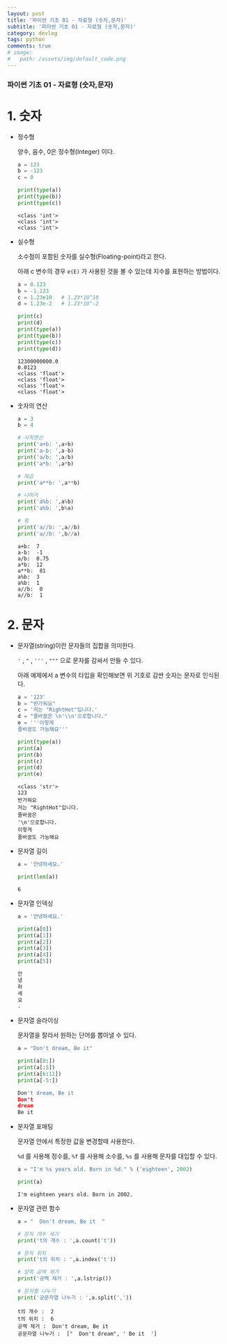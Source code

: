 ```yaml
---
layout: post
title: '파이썬 기초 01 - 자료형 (숫자,문자)'
subtitle: '파이썬 기초 01 - 자료형 (숫자,문자)'
category: devlog
tags: python
comments: true
# image: 
#   path: /assets/img/default_code.png
---
```


### 파이썬 기초 01 - 자료형 (숫자,문자)



# 1. 숫자

- 정수형
    
    양수, 음수, 0은 정수형(Integer) 이다.
    
    ```python
    a = 123
    b = -123
    c = 0
    
    print(type(a))
    print(type(b))
    print(type(c))
    ```
    
    ```
    <class 'int'>
    <class 'int'>
    <class 'int'>
    ```
    

 

- 실수형
    
    소수점이 포함된 숫자를 실수형(Floating-point)라고 한다.
    
    아래 c 변수의 경우 `e(E)` 가 사용된 것을 볼 수 있는데 지수를 표현하는 방법이다.
    
    ```python
    a = 0.123
    b = -1.123
    c = 1.23e10   # 1.23*10^10
    d = 1.23e-2   # 1.23*10^-2
    
    print(c)
    print(d)
    print(type(a))
    print(type(b))
    print(type(c))
    print(type(d))
    ```
    
    ```
    12300000000.0
    0.0123
    <class 'float'>
    <class 'float'>
    <class 'float'>
    <class 'float'>
    ```
    

- 숫자의 연산
    
    ```python
    a = 3
    b = 4
    
    # 사칙연산
    print('a+b: ',a+b)
    print('a-b: ',a-b)
    print('a/b: ',a/b)
    print('a*b: ',a*b)
    
    # 제곱
    print('a**b: ',a**b)
    
    # 나머지
    print('a%b: ',a%b)
    print('a%b: ',b%a)
    
    # 몫
    print('a//b: ',a//b)
    print('a//b: ',b//a)
    ```
    
    ```
    a+b:  7
    a-b:  -1
    a/b:  0.75
    a*b:  12
    a**b:  81
    a%b:  3
    a%b:  1
    a//b:  0
    a//b:  1
    ```
    

# 2. 문자

- 문자열(string)이란 문자들의 집합을 의미한다.
    
    `'` , `"` , `'''` , `"""` 으로 문자를 감싸서 만들 수 있다.
    
    아래 예제에서 a 변수의 타입을 확인해보면 위 기호로 감싼 숫자는 문자로 인식된다.
    
    ```python
    a = '123'
    b = "반가워요"
    c = '저는 "RightHot"입니다.'
    d = "줄바꿈은 \n'\\n'으로합니다."
    e = '''이렇게
    줄바꿈도 가능해요'''
    
    print(type(a))
    print(a)
    print(b)
    print(c)
    print(d)
    print(e)
    ```
    
    ```
    <class 'str'>
    123
    반가워요
    저는 "RightHot"입니다.
    줄바꿈은 
    '\n'으로합니다.
    이렇게
    줄바꿈도 가능해요
    ```
    

 

- 문자열 길이
    
    ```python
    a = '안녕하세요.'
    
    print(len(a))
    ```
    
    ```
    6
    ```
    

 

- 문자열 인덱싱
    
    ```python
    a = '안녕하세요.'
    
    print(a[0])
    print(a[1])
    print(a[2])
    print(a[3])
    print(a[4])
    print(a[5])
    ```
    
    ```python
    안
    녕
    하
    세
    요
    .
    ```
    

 

- 문자열 슬라이싱
    
    문자열을 잘라서 원하는 단어를 뽑아낼 수 있다.
    
    ```python
    a = "Don't dream, Be it"
    
    print(a[0:])
    print(a[:5])
    print(a[6:11])
    print(a[-5:])
    ```
    
    ```python
    Don't dream, Be it
    Don't
    dream
    Be it
    ```
    

- 문자열 포매팅
    
    문자열 안에서 특정한 값을 변경할때 사용한다.
    
    `%d` 를 사용해 정수를, `%f` 를 사용해 소수를, `%s` 를 사용해 문자를 대입할 수 있다.
    
    ```python
    a = "I'm %s years old. Born in %d." % ('eighteen', 2002)
    
    print(a)
    ```
    
    ```
    I'm eighteen years old. Born in 2002.
    ```
    
- 문자열 관련 함수
    
    ```python
    a = "  Don't dream, Be it  "
    
    # 문자 개수 세기
    print('t의 개수 : ',a.count('t'))
    
    # 문자 위치
    print('t의 위치 : ',a.index('t'))
    
    # 양쪽 공백 제거
    print('공백 제거 : ',a.lstrip())
    
    # 문자열 나누기
    print('공문자열 나누기 : ',a.split(','))
    ```
    
    ```
    t의 개수 :  2
    t의 위치 :  6
    공백 제거 :  Don't dream, Be it  
    공문자열 나누기 :  ["  Don't dream", ' Be it  ']
    ```